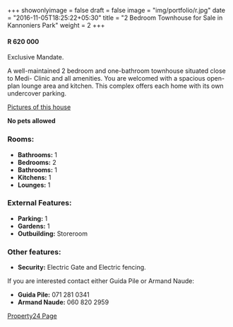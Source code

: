 +++
showonlyimage = false
draft = false
image = "img/portfolio/r.jpg"
date = "2016-11-05T18:25:22+05:30"
title = "2 Bedroom Townhouse for Sale in Kannoniers Park"
weight = 2
+++

#### **R 620 000**

Exclusive Mandate.

A well-maintained 2 bedroom and one-bathroom townhouse situated close to Medi- Clinic and all amenities. You are welcomed with a spacious open-plan lounge area and kitchen. This complex offers each home with its own undercover parking.
<!--more-->

[Pictures of this house](https://www.property24.com/for-sale/kannoniers-park/potchefstroom/north-west/5061/113462161)

**No pets allowed**


### Rooms:

- **Bathrooms:** 1
- **Bedrooms:** 2
- **Bathrooms:** 1
- **Kitchens:** 1
- **Lounges:** 1

### External Features:

- **Parking:** 1
- **Gardens:** 1
- **Outbuilding:** Storeroom

### Other features:

- **Security:** Electric Gate and Electric fencing.

If you are interested contact either Guida Pile or Armand Naude:

- **Guida Pile:** 071 281 0341
- **Armand Naude:** 060 820 2959

[Property24 Page](https://www.property24.com/for-sale/kannoniers-park/potchefstroom/north-west/5061/113462161)







